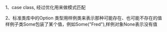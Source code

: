 1、case class, 经过优化用来做模式匹配

2、标准类库中的Option 类型用样例类来表示那种可能存在、也可能不存在的值
样例子类Some包装了某个值，例如Some("Fred"),样例对象None表示没有值